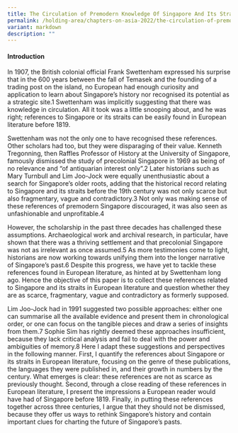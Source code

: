 ```yaml
---
title: The Circulation of Premodern Knowledge Of Singapore And Its Straits Before 1819
permalink: /holding-area/chapters-on-asia-2022/the-circulation-of-premodern-knowledge-of-singapore/
variant: markdown
description: ""
---
```

#### **Introduction**

In 1907, the British colonial official Frank Swettenham expressed his
surprise that in the 600 years between the fall of Temasek and the founding
of a trading post on the island, no European had enough curiosity and
application to learn about Singapore’s history nor recognised its potential
as a strategic site.1 Swettenham was implicitly suggesting that there was
knowledge in circulation. All it took was a little snooping about, and he was
right; references to Singapore or its straits can be easily found in European
literature before 1819.

Swettenham was not the only one to have recognised these references.
Other scholars had too, but they were disparaging of their value. Kenneth
Tregonning, then Raffles Professor of History at the University of
Singapore, famously dismissed the study of precolonial Singapore in 1969
as being of no relevance and “of antiquarian interest only”.2 Later historians such as Mary Turnbull and Lim Joo-Jock were equally unenthusiastic about
a search for Singapore’s older roots, adding that the historical record relating
to Singapore and its straits before the 19th century was not only scarce but
also fragmentary, vague and contradictory.3 Not only was making sense of
these references of premodern Singapore discouraged, it was also seen as
unfashionable and unprofitable.4

However, the scholarship in the past three decades has challenged these
assumptions. Archaeological work and archival research, in particular, have
shown that there was a thriving settlement and that precolonial Singapore
was not as irrelevant as once assumed.5 As more testimonies come to light,
historians are now working towards unifying them into the longer narrative
of Singapore’s past.6 Despite this progress, we have yet to tackle these
references found in European literature, as hinted at by Swettenham long
ago. Hence the objective of this paper is to collect these references related to
Singapore and its straits in European literature and question whether they
are as scarce, fragmentary, vague and contradictory as formerly supposed.

Lim Joo-Jock had in 1991 suggested two possible approaches: either one
can summarise all the available evidence and present them in chronological
order, or one can focus on the tangible pieces and draw a series of insights
from them.7 Sophie Sim has rightly deemed these approaches insufficient,
because they lack critical analysis and fail to deal with the power and
ambiguities of memory.8 Here I adapt these suggestions and perspectives in
the following manner. First, I quantify the references about Singapore or its
straits in European literature, focusing on the genre of these publications, the languages they were published in, and their growth in numbers by
the century. What emerges is clear: these references are not as scarce as
previously thought. Second, through a close reading of these references in
European literature, I present the impressions a European reader would have
had of Singapore before 1819. Finally, in putting these references together
across three centuries, I argue that they should not be dismissed, because
they offer us ways to rethink Singapore’s history and contain important
clues for charting the future of Singapore’s pasts.



